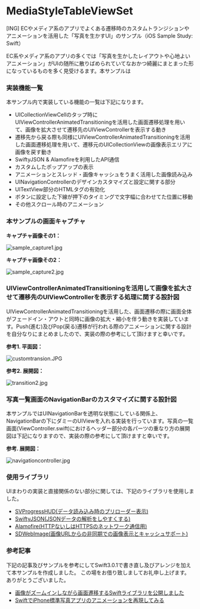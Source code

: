 # MediaStyleTableViewSet
[ING] ECやメディア系のアプリでよくある遷移時のカスタムトランジションやアニメーションを活用した「写真を生かすUI」のサンプル（iOS Sample Study: Swift）

EC系やメディア系のアプリの多くでは「写真を生かしたレイアウトや心地よいアニメーション」がUIの随所に散りばめられていてなおかつ綺麗にまとまった形になっているものを多く見受けるます。本サンプルは

### 実装機能一覧

本サンプル内で実装している機能の一覧は下記になります。

+ UICollectionViewCellのタップ時にUIViewControllerAnimatedTransitioningを活用した画面遷移処理を用いて、画像を拡大させて遷移先のUIViewControllerを表示する動き
+ 遷移先から戻る際も同様にUIViewControllerAnimatedTransitioningを活用した画面遷移処理を用いて、遷移元のUICollectionViewの画像表示エリアに画像を戻す動き
+ SwiftyJSON & Alamofireを利用したAPI通信
+ カスタムしたポップアップの表示
+ アニメーションとスレッド・画像キャッシュをうまく活用した画像読み込み
+ UINavigationControllerのデザインカスタマイズと設定に関する部分
+ UITextView部分のHTMLタグの有効化
+ ボタンに設定した下線が押下のタイミングで文字幅に合わせてた位置に移動
+ その他スクロール時のアニメーション

### 本サンプルの画面キャプチャ

__キャプチャ画像その1：__

![sample_capture1.jpg](https://qiita-image-store.s3.amazonaws.com/0/17400/1f2527c6-0eeb-101b-2c38-23fa724606ff.jpeg)

__キャプチャ画像その2：__

![sample_capture2.jpg](https://qiita-image-store.s3.amazonaws.com/0/17400/2fbbc6fd-3e00-6c1e-8846-7522e6214b39.jpeg)

### UIViewControllerAnimatedTransitioningを活用して画像を拡大させて遷移先のUIViewControllerを表示する処理に関する設計図

UIViewControllerAnimatedTransitioningを活用した、画面遷移の際に画面全体がフェードイン・アウトと同時に画像の拡大・縮小を伴う動きを実装しています。Push(進む)及びPop(戻る)遷移が行われる際のアニメーションに関する設計を自分なりにまとめましたので、実装の際の参考にして頂けますと幸いです。

__参考1. 平面図：__

![customtransion.JPG](https://qiita-image-store.s3.amazonaws.com/0/17400/43ed31f0-3718-c735-0c47-ad2830d44dff.jpeg)

__参考2. 展開図：__

![transition2.jpg](https://qiita-image-store.s3.amazonaws.com/0/17400/817bd403-dc5e-4aed-18ef-caa960030648.jpeg)

### 写真一覧画面のNavigationBarのカスタマイズに関する設計図

本サンプルではUINavigationBarを透明な状態にしている関係上、NavigationBarの下にダミーのUIViewを入れる実装を行っています。写真の一覧画面(ViewController.swift)におけるヘッダー部分の各パーツの重なり方の展開図は下記になりますので、実装の際の参考にして頂けますと幸いです。

__参考. 展開図：__

![navigationcontroller.jpg](https://qiita-image-store.s3.amazonaws.com/0/17400/e32593c9-441f-7219-bbe9-f26f28ba099d.jpeg)

### 使用ライブラリ

UIまわりの実装と直接関係のない部分に関しては、下記のライブラリを使用しました。

+ [SVProgressHUD(データ読み込み時のプリローダー表示)](https://github.com/SVProgressHUD/SVProgressHUD)
+ [SwiftyJSON(JSONデータの解析をしやすくする)](https://github.com/SwiftyJSON/SwiftyJSON)
+ [Alamofire(HTTPないしはHTTPSのネットワーク通信用)](https://github.com/Alamofire/Alamofire)
+ [SDWebImage(画像URLからの非同期での画像表示とキャッシュサポート)](https://github.com/rs/SDWebImage)

### 参考記事

下記の記事及びサンプルを参考にしてSwift3.0.1で書き直し及びアレンジを加えて本サンプルを作成しました。
この場をお借り致しましてお礼申し上げます。ありがとうございました。

+ [画像がズームインしながら画面遷移するSwiftライブラリを公開しました](http://qiita.com/WorldDownTown/items/2ffe6324689533745373)
+ [SwiftでiPhone標準写真アプリのアニメーションを再現してみる](https://developers.eure.jp/tech/zoom_animation/)


